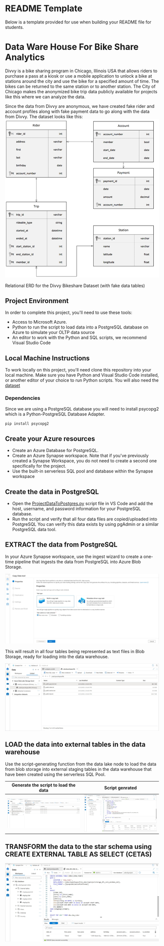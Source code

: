 # README Template

Below is a template provided for use when building your README file for students.

# Data Ware House For Bike Share Analytics

Divvy is a bike sharing program in Chicago, Illinois USA that allows riders to purchase a pass at a kiosk or use a mobile application to unlock a bike at stations around the city and use the bike for a specified amount of time. The bikes can be returned to the same station or to another station. The City of Chicago makes the anonymized bike trip data publicly available for projects like this where we can analyze the data.

Since the data from Divvy are anonymous, we have created fake rider and account profiles along with fake payment data to go along with the data from Divvy. The dataset looks like this:
![](https://github.com/PhilippeMitch/Data-Ware-House-For-Bike-Share-Analytics/blob/main/images/divvy-erd.png)

Relational ERD for the Divvy Bikeshare Dataset (with fake data tables)

## Project Environment
In order to complete this project, you'll need to use these tools:

* Access to Microsoft Azure.
* Python to run the script to load data into a PostgreSQL database on Azure to simulate your OLTP data source
* An editor to work with the Python and SQL scripts, we recommend Visual Studio Code

## Local Machine Instructions

To work locally on this project, you'll need clone this repository into your local machine.
Make sure you have Python and Visual Studio Code installed, or another editor of your choice to run Python scripts. You will also need the [dataset](https://video.udacity-data.com/topher/2022/March/622a5fc6_azure-data-warehouse-projectdatafiles/azure-data-warehouse-projectdatafiles.zip)

### Dependencies
Since we are using a PostgreSQL database you will need to install psycopg2 which is a Python-PostgreSQL Database Adapter.
```sh
pip install psycopg2
```

## Create your Azure resources
* Create an Azure Database for PostgreSQL.
* Create an Azure Synapse workspace. Note that if you've previously created a Synapse Workspace, you do not need to create a second one specifically for the project.
* Use the built-in serverless SQL pool and database within the Synapse workspace

## Create the data in PostgreSQL
* Open the [ProjectDataToPostgres.py](https://github.com/PhilippeMitch/Data-Ware-House-For-Bike-Share-Analytics/blob/main/starter/ProjectDataToPostgres.py) script file in VS Code and add the host, username, and password information for your PostgreSQL database.
* Run the script and verify that all four data files are copied/uploaded into PostgreSQL
You can verify this data exists by using pgAdmin or a similar PostgreSQL data tool.

## EXTRACT the data from PostgreSQL
In your Azure Synapse workspace, use the ingest wizard to create a one-time pipeline that ingests the data from PostgreSQL into Azure Blob Storage. 

![](https://github.com/PhilippeMitch/Data-Ware-House-For-Bike-Share-Analytics/blob/main/images/EXTRACT%20the%20data%20from%20PostgreSQL%20-1.jpg)

This will result in all four tables being represented as text files in Blob Storage, ready for loading into the data warehouse.

![](https://github.com/PhilippeMitch/Data-Ware-House-For-Bike-Share-Analytics/blob/main/images/EXTRACT%20the%20data%20from%20PostgreSQL%20-4.jpg)

## LOAD the data into external tables in the data warehouse
Use the script-generating function from the data lake node to load the data from blob storage into external staging tables in the data warehouse that have been created using the serverless SQL Pool.

| Generate the script to load the data | Script genrated
|--------------------------------------|----------------------------------|
|![](https://github.com/PhilippeMitch/Data-Ware-House-For-Bike-Share-Analytics/blob/main/images/generate-script.jpg) | ![](https://github.com/PhilippeMitch/Data-Ware-House-For-Bike-Share-Analytics/blob/main/images/create-external-table.jpg)

## TRANSFORM the data to the star schema using CREATE EXTERNAL TABLE AS SELECT (CETAS)

![](https://github.com/PhilippeMitch/Data-Ware-House-For-Bike-Share-Analytics/blob/main/images/create-externat-table-cetas.jpg)


